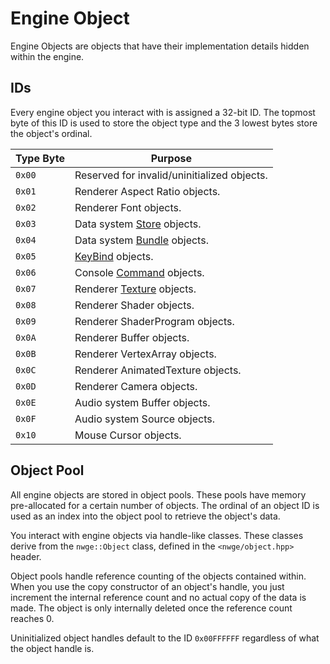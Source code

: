 # Engine Object

Engine Objects are objects that have their implementation details hidden within
the engine.

## IDs

Every engine object you interact with is assigned a 32-bit ID. The topmost byte
of this ID is used to store the object type and the 3 lowest bytes store the
object's ordinal.

Type Byte | Purpose
----------|---------
`0x00`    | Reserved for invalid/uninitialized objects.
`0x01`    | Renderer Aspect Ratio objects.
`0x02`    | Renderer Font objects.
`0x03`    | Data system [Store](data/Store) objects.
`0x04`    | Data system [Bundle](data/Bundle) objects.
`0x05`    | [KeyBind](state/KeyBind) objects.
`0x06`    | Console [Command](console/Command) objects.
`0x07`    | Renderer [Texture](render/Texture) objects.
`0x08`    | Renderer Shader objects.
`0x09`    | Renderer ShaderProgram objects.
`0x0A`    | Renderer Buffer objects.
`0x0B`    | Renderer VertexArray objects.
`0x0C`    | Renderer AnimatedTexture objects.
`0x0D`    | Renderer Camera objects.
`0x0E`    | Audio system Buffer objects.
`0x0F`    | Audio system Source objects.
`0x10`    | Mouse Cursor objects.

## Object Pool

All engine objects are stored in object pools. These pools have memory
pre-allocated for a certain number of objects. The ordinal of an object ID is
used as an index into the object pool to retrieve the object's data.

You interact with engine objects via handle-like classes. These classes derive
from the `nwge::Object` class, defined in the `<nwge/object.hpp>` header.

Object pools handle reference counting of the objects contained within. When you
use the copy constructor of an object's handle, you just increment the internal
reference count and no actual copy of the data is made. The object is only
internally deleted once the reference count reaches 0.

Uninitialized object handles default to the ID `0x00FFFFFF` regardless of what
the object handle is.
